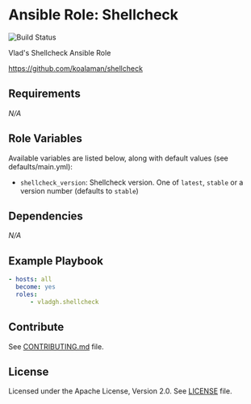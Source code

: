 # Ansible Role: Shellcheck

![Build Status](https://github.com/vladgh/ansible-role-shellcheck/workflows/CI/badge.svg)

Vlad's Shellcheck Ansible Role

<https://github.com/koalaman/shellcheck>

## Requirements

*_N/A_*

## Role Variables

Available variables are listed below, along with default values (see defaults/main.yml):

- `shellcheck_version`: Shellcheck version. One of `latest`, `stable` or a version number (defaults to `stable`)

## Dependencies

*_N/A_*

## Example Playbook

```yaml
- hosts: all
  become: yes
  roles:
      - vladgh.shellcheck
```

## Contribute

See [CONTRIBUTING.md](CONTRIBUTING.md) file.

## License

Licensed under the Apache License, Version 2.0.
See [LICENSE](LICENSE) file.
